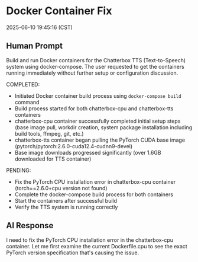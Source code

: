 # Docker Container Fix

2025-06-10 19:45:16 (CST)

## Human Prompt

Build and run Docker containers for the Chatterbox TTS (Text-to-Speech) system using docker-compose. The user requested to get the containers running immediately without further setup or configuration discussion.

COMPLETED: 
- Initiated Docker container build process using `docker-compose build` command
- Build process started for both chatterbox-cpu and chatterbox-tts containers
- chatterbox-cpu container successfully completed initial setup steps (base image pull, workdir creation, system package installation including build tools, ffmpeg, git, etc.)
- chatterbox-tts container began pulling the PyTorch CUDA base image (pytorch/pytorch:2.6.0-cuda12.4-cudnn9-devel)
- Base image downloads progressed significantly (over 1.6GB downloaded for TTS container)

PENDING:
- Fix the PyTorch CPU installation error in chatterbox-cpu container (torch==2.6.0+cpu version not found)
- Complete the docker-compose build process for both containers
- Start the containers after successful build
- Verify the TTS system is running correctly

## AI Response

I need to fix the PyTorch CPU installation error in the chatterbox-cpu container. Let me first examine the current Dockerfile.cpu to see the exact PyTorch version specification that's causing the issue.
